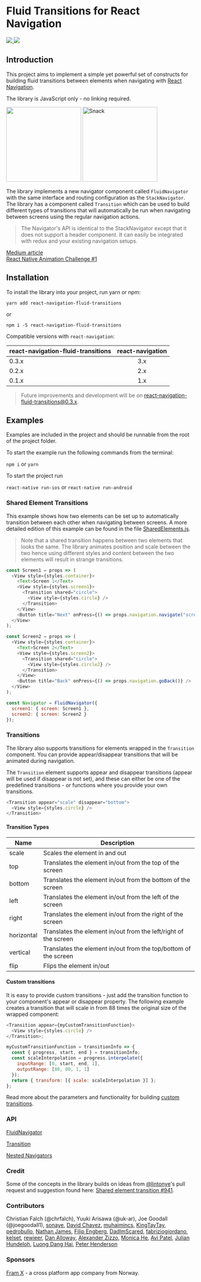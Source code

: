 # Fluid Transitions for React Navigation

<a href="https://www.npmjs.com/package/react-navigation-fluid-transitions">
  <img src="https://img.shields.io/npm/v/react-navigation-fluid-transitions.svg?style=flat-square">
</a>
<a href="https://opensource.org/licenses/MIT"><img src="https://img.shields.io/badge/License-MIT-blue.svg"></a>

## Introduction

This project aims to implement a simple yet powerful set of constructs for building fluid transitions between elements when navigating with [React Navigation](https://reactnavigation.org).

The library is JavaScript only - no linking required.

<img src="https://github.com/fram-x/FluidTransitions/raw/develop/docs/example.gif" width="200">
<a href="https://snack.expo.io/@chrfalch/onboarding-example"><img src="https://github.com/fram-x/FluidTransitions/raw/develop/docs/final.gif" alt="Snack" width="200"></a>

The library implements a new navigator component called `FluidNavigator` with the same interface and routing configuration as the `StackNavigator`. The library has a component called `Transition` which can be used to build different types of transitions that will automatically be run when navigating between screens using the regular navigation actions.

> The Navigator's API is identical to the StackNavigator except that it does not support a header component. It can easily be integrated with redux and your existing navigation setups.

[Medium article](https://medium.com/@christian.falch/fluid-transitions-with-react-navigation-a049d2f71494)<br/>
[React Native Animation Challenge #1](https://medium.com/@christian.falch/react-native-animation-challenge-1-7022e48a226)

## Installation

To install the library into your project, run yarn or npm:

`yarn add react-navigation-fluid-transitions`

or

`npm i -S react-navigation-fluid-transitions`

Compatible versions with `react-navigation`:

| react-navigation-fluid-transitions | react-navigation |
| ---------------------------------- | :--------------: |
| 0.3.x                              |       3.x        |
| 0.2.x                              |       2.x        |
| 0.1.x                              |       1.x        |

> Future improvements and development will be on react-navigation-fluid-transitions@0.3.x.

## Examples

Examples are included in the project and should be runnable from the root of the project folder.

To start the example run the following commands from the terminal:

`npm i` or `yarn`

To start the project run

`react-native run-ios` or `react-native run-android`

### Shared Element Transitions

This example shows how two elements can be set up to automatically transition between each other when navigating between screens. A more detailed edition of this example can be found in the file [SharedElements.js](./Examples/SharedElements.js).

> Note that a shared transition happens between two elements that looks the same. The library animates position and scale between the two hence using different styles and content between the two elements will result in strange transitions.

```javascript
const Screen1 = props => (
  <View style={styles.container}>
    <Text>Screen 1</Text>
    <View style={styles.screen1}>
      <Transition shared="circle">
        <View style={styles.circle} />
      </Transition>
    </View>
    <Button title="Next" onPress={() => props.navigation.navigate("screen2")} />
  </View>
);

const Screen2 = props => (
  <View style={styles.container}>
    <Text>Screen 2</Text>
    <View style={styles.screen2}>
      <Transition shared="circle">
        <View style={styles.circle2} />
      </Transition>
    </View>
    <Button title="Back" onPress={() => props.navigation.goBack()} />
  </View>
);

const Navigator = FluidNavigator({
  screen1: { screen: Screen1 },
  screen2: { screen: Screen2 }
});
```

### Transitions

The library also supports transitions for elements wrapped in the `Transition` component. You can provide appear/disappear transitions that will be animated during navigation.

The `Transition` element supports appear and disappear transitions (appear will be used if disappear is not set), and these can either be one of the predefined transitions - or functions where you provide your own transitions.

```javascript
<Transition appear="scale" disappear="bottom">
  <View style={styles.circle} />
</Transition>
```

#### Transition Types

| Name       | Description                                                     |
| ---------- | --------------------------------------------------------------- |
| scale      | Scales the element in and out                                   |
| top        | Translates the element in/out from the top of the screen        |
| bottom     | Translates the element in/out from the bottom of the screen     |
| left       | Translates the element in/out from the left of the screen       |
| right      | Translates the element in/out from the right of the screen      |
| horizontal | Translates the element in/out from the left/right of the screen |
| vertical   | Translates the element in/out from the top/bottom of the screen |
| flip       | Flips the element in/out                                        |

#### Custom transitions

It is easy to provide custom transitions - just add the transition function to your component's appear or disappear property. The following example creates a transition that will scale in from 88 times the original size of the wrapped component:

```javascript
<Transition appear={myCustomTransitionFunction}>
  <View style={styles.circle} />
</Transition>;

myCustomTransitionFunction = transitionInfo => {
  const { progress, start, end } = transitionInfo;
  const scaleInterpolation = progress.interpolate({
    inputRange: [0, start, end, 1],
    outputRange: [88, 80, 1, 1]
  });
  return { transform: [{ scale: scaleInterpolation }] };
};
```

Read more about the parameters and functionality for building [custom transitions](./docs/CustomTransition.md).

### API

[FluidNavigator](./docs/FluidNavigator.md)

[Transition](./docs/Transition.md)

[Nested Navigators](./docs/NestedNavigators.md)

### Credit

Some of the concepts in the library builds on ideas from [@lintonye](https://github.com/lintonye)'s pull request and suggestion found here: [Shared element transition #941](https://github.com/react-navigation/react-navigation/pull/941).

### Contributors

Christian Falch (@chrfalch), Yuuki Arisawa (@uk-ar), Joe Goodall (@joegoodall1), [sonaye](https://github.com/sonaye), [David Chavez](https://github.com/dcvz), [muhaimincs](https://github.com/muhaimincs), [KingTayTay](https://github.com/KingTayTay), [pedrobullo](https://github.com/pedrobullo), [Nathan James](https://github.com/nsjames), [Filip Engberg](https://github.com/reekris), [DadImScared](https://github.com/DadImScared), [fabriziogiordano](https://github.com/fabriziogiordano), [kelset](https://github.com/kelset), [rewieer](https://github.com/rewieer), [Dan Alloway](https://github.com/danalloway), [Alexander Zizzo](https://github.com/elzii), [Monica He](https://github.com/ehacinom), [Avi Patel](https://github.com/avipatel91), [Julian Hundeloh](https://github.com/jaulz), [Luong Dang Hai](https://github.com/jarvisluong), [Peter Henderson](https://github.com/PeterH139)

### Sponsors

[Fram X](https://framx.no) - a cross platform app company from Norway.

